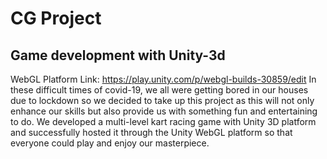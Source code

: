# CG Project
Game development with Unity-3d
--
WebGL Platform Link: https://play.unity.com/p/webgl-builds-30859/edit
In these difficult times of covid-19, we all were getting
bored in our houses due to lockdown so we decided to take
up this project as this will not only enhance our skills but
also provide us with something fun and entertaining to do.
We developed a multi-level kart racing game with Unity
3D platform and successfully hosted it through the Unity
WebGL platform so that everyone could play and enjoy our
masterpiece.
